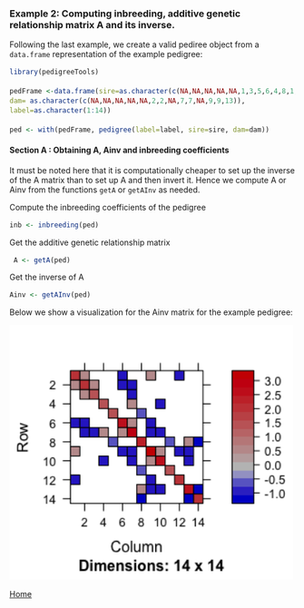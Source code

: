 ### Example 2: Computing inbreeding, additive genetic relationship matrix A and its inverse.

Following the last example, we create a valid pediree object from a ```data.frame``` representation of the example pedigree:
```R
library(pedigreeTools)

pedFrame <-data.frame(sire=as.character(c(NA,NA,NA,NA,NA,1,3,5,6,4,8,1,10,8)),
dam= as.character(c(NA,NA,NA,NA,NA,2,2,NA,7,7,NA,9,9,13)),
label=as.character(1:14))

ped <- with(pedFrame, pedigree(label=label, sire=sire, dam=dam))

```
#### Section A : Obtaining A, Ainv and inbreeding coefficients 

It must be noted here that it is computationally cheaper to set up the inverse of the A matrix than to set up A and then invert it. Hence we compute A or Ainv from the functions ```getA``` or ```getAInv``` as needed. 

Compute the inbreeding coefficients of the pedigree
```R
inb <- inbreeding(ped)
```
Get the additive genetic relationship matrix
```R
 A <- getA(ped)
```
Get the inverse of A
 ```R
 Ainv <- getAInv(ped)
```

Below we show a visualization for the Ainv matrix for the example pedigree:

<img src="https://github.com/siddharth51292/pedigreeR/blob/patch-2/inst/examples/Ainv.png" width="500">

[Home](https://github.com/Rpedigree/pedigreeTools)
 
